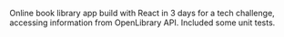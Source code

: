 Online book library app build with React in 3 days for a tech challenge, accessing information from OpenLibrary API. Included some unit tests.
